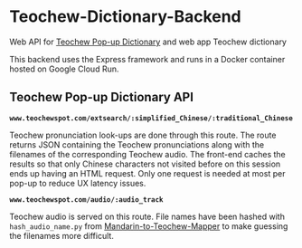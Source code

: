 # Teochew-Dictionary-Backend
Web API for [Teochew Pop-up Dictionary](https://github.com/paulronla/Teochew-Pop-up-Dictionary) 
and web app Teochew dictionary

This backend uses the Express framework and runs in a Docker container 
hosted on Google Cloud Run.

## Teochew Pop-up Dictionary API

**```www.teochewspot.com/extsearch/:simplified_Chinese/:traditional_Chinese```**

Teochew pronunciation look-ups are done through this route. 
The route returns JSON containing the Teochew pronunciations along with the 
filenames of the corresponding Teochew audio. The front-end caches the results 
so that only Chinese characters not visited before on this session ends up having an 
HTML request. Only one request is needed at most per pop-up to reduce UX latency issues.

**```www.teochewspot.com/audio/:audio_track```**

Teochew audio is served on this route. File names have 
been hashed with ```hash_audio_name.py``` from 
[Mandarin-to-Teochew-Mapper](https://github.com/paulronla/Mandarin-To-Teochew-Mapper) 
to make guessing the filenames more difficult.